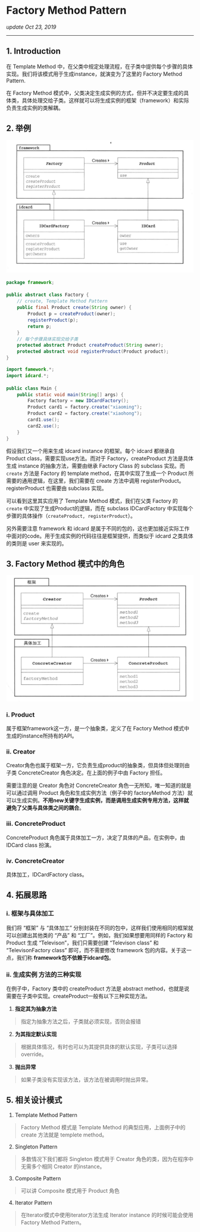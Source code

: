# Factory Method Pattern
_update Oct 23, 2019_

---

## 1. Introduction
在 Template Method 中，在父类中规定处理流程，在子类中提供每个步骤的具体实现。我们将该模式用于生成instance，就演变为了这里的 Factory Method Pattern.

在 Factory Method 模式中，父类决定生成实例的方式，但并不决定要生成的具体类，具体处理交给子类。这样就可以将生成实例的框架（framework）和实际负责生成实例的类解耦。

## 2. 举例
![IDCard Example UML](../.gitbook/assets/design-pattern-factory-method-0.png)

```java
package framework;

public abstract class Factory {
    // create, Template Method Pattern
    public final Product create(String owner) {
        Product p = createProduct(owner);
        registerProduct(p);
        return p;
    }
    // 每个步骤具体实现交给子类
    protected abstract Product createProduct(String owner);
    protected abstract void registerProduct(Product product);
}

```

```java
import famework.*;
import idcard.*;

public class Main {
    public static void main(String[] args) {
        Factory factory = new IDCardFactory();
        Product card1 = factory.create("xiaoming");
        Product card2 = factory.create("xiaohong");
        card1.use();
        card2.use();
    }
}
```

假设我们又一个用来生成 idcard instance 的框架。每个 idcard 都继承自 Product class，需要实现use方法。而对于 Factory，createProduct 方法是具体生成 instance 的抽象方法，需要由继承 Factory Class 的 subclass 实现。而 `create` 方法是 Factory 的 template method，在其中实现了生成一个 Product 所需要的通用逻辑，在这里，我们需要在 create 方法中调用 registerProduct。registerProduct 也需要由 subclass 实现。

可以看到这里其实应用了 Template Method 模式，我们在父类 Factory 的 `create` 中实现了生成Product的逻辑，而在 subclass IDCardFactory 中实现每个步骤的具体操作（`createProduct, registerProduct`）。

另外需要注意 framework 和 idcard 是属于不同的包的，这也更加接近实际工作中面对的code。用于生成实例的代码往往是框架提供，而类似于 idcard 之类具体的类则是 user 来实现的。

## 3. Factory Method 模式中的角色
![UML](../.gitbook/assets/design-pattern-factory-method-1.png)

### i. Product
属于框架framework这一方，是一个抽象类，定义了在 Factory Method 模式中生成的instance所持有的API。

### ii. Creator
Creator角色也属于框架一方，它负责生成product的抽象类，但具体但处理则由子类 ConcreteCreator 角色决定。在上面的例子中由 Factory 担任。

需要注意的是 Creator 角色对 ConcreteCreator 角色一无所知，唯一知道的就是可以通过调用 Product 角色和生成实例方法（例子中的 factoryMethod 方法）就可以生成实例。**不用new关键字生成实例，而是调用生成实例专用方法，这样就避免了父类与具体类之间的耦合**。

### iii. ConcreteProduct
ConcreteProduct 角色属于具体加工一方，决定了具体的产品，在实例中，由 IDCard class 扮演。

### iv. ConcreteCreator
具体加工，IDCardFactory class。

## 4. 拓展思路
### i. 框架与具体加工
我们将 “框架” 与 “具体加工” 分别封装在不同的包中，这样我们使用相同的框架就可以创建出其他类的 “产品” 和 “工厂”。例如，我们如果想要用同样的 Factory 和 Product 生成 “Televison”，我们只需要创建 “Televison class” 和 “TelevisonFactory class” 即可，而不需要修改 framework 包的内容。关于这一点，我们称 **framework包不依赖于idcard包**。

### ii. 生成实例 方法的三种实现
在例子中，Factory 类中的 createProduct 方法是 abstract method，也就是说需要在子类中实现。createProduct一般有以下三种实现方法。

  1. **指定其为抽象方法**
  > 指定为抽象方法之后，子类就必须实现，否则会报错
  2. **为其指定默认实现**
  > 根据具体情况，有时也可以为其提供具体的默认实现，子类可以选择 override。
  3. **抛出异常**
  > 如果子类没有实现该方法，该方法在被调用时抛出异常。

## 5. 相关设计模式

1. Template Method Pattern
  > Factory Method 模式是 Template Method 的典型应用，上面例子中的 create 方法就是 templete method。
2. Singleton Pattern
  > 多数情况下我们都将 Singleton 模式用于 Creator 角色的类，因为在程序中无需多个相同 Creator 的instance。
3. Composite Pattern
  > 可以讲 Composite 模式用于 Product 角色
4. Iterator Pattern
  > 在Iterator模式中使用iterator方法生成 Iterator instance 的时候可能会使用 Factory Method Pattern。
